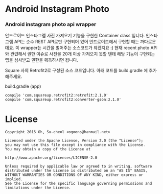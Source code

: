 # Android Instagram Photo
### Android instagram photo api wrapper

안드로이드 인스타그램 사진 가져오기 기능을 구현한 Container class 입니다.
인스타그램 API는 순수 REST API로만 구현되어 있어 안드로이드에서 구현할 때는 까다로운데요.
이 wrapper는 시간을 벌어주는 소스코드가 되겠지요 :)
현재 recent photo API와 관련해서 권한 이슈로 사진을 20개 이상 가져오지 못할 텐데
해당 기능이 구현되는 앱을 심사받고 권한을 획득하시면 됩니다.

Square 사의 Retrofit2로 구성된 소스 코드입니다.
아래 코드를 build.gradle 에 추가해주세요.

build.gradle (app)

    compile 'com.squareup.retrofit2:retrofit:2.1.0'
    compile 'com.squareup.retrofit2:converter-gson:2.1.0'

# License

    Copyright 2016 Oh, Su-cheol <ogoons@hanmail.net>

    Licensed under the Apache License, Version 2.0 (the "License");
    you may not use this file except in compliance with the License.
    You may obtain a copy of the License at

    http://www.apache.org/licenses/LICENSE-2.0

    Unless required by applicable law or agreed to in writing, software
    distributed under the License is distributed on an "AS IS" BASIS,
    WITHOUT WARRANTIES OR CONDITIONS OF ANY KIND, either express or implied.
    See the License for the specific language governing permissions and
    limitations under the License.
